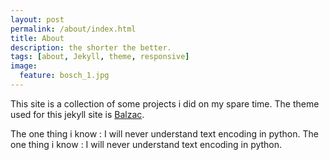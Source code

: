 ```yaml
---
layout: post
permalink: /about/index.html
title: About
description: the shorter the better.
tags: [about, Jekyll, theme, responsive]
image:
  feature: bosch_1.jpg
---
```


This site is a collection of some projects i did on my spare time.
The theme used for this jekyll site is [Balzac](https://github.com/ColeTownsend/Balzac-for-Jekyll).

The one thing i know : I will never understand text encoding in python.
The one thing i know : I will never understand text encoding in python.